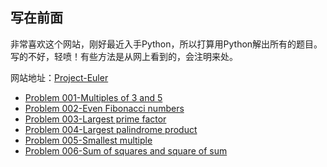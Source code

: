 ## 写在前面
非常喜欢这个网站，刚好最近入手Python，所以打算用Python解出所有的题目。写的不好，轻喷！有些方法是从网上看到的，会注明来处。

网站地址：[Project-Euler](https://projecteuler.net/)

* [Problem 001-Multiples of 3 and 5](./markdown_files/001Multiples_of_3_and_5.md)
* [Problem 002-Even Fibonacci numbers](./markdown_files/002Even_Fibonacci_numbers.md)
* [Problem 003-Largest prime factor](./markdown_files/003Largest_prime_factor.md)
* [Problem 004-Largest palindrome product](./markdown_files/004_Largest_palindrome_product.md)
* [Problem 005-Smallest multiple](./markdown_files/005_Smallest_multiple.md)
* [Problem 006-Sum of squares and square of sum](./markdown_files/006Sum_of_squares_and_square_of_sum.md)

